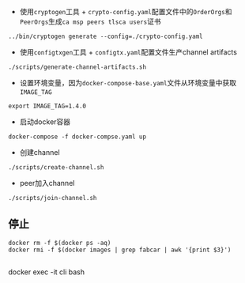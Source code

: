 + 使用`cryptogen`工具 + `crypto-config.yaml`配置文件中的`OrderOrgs`和`PeerOrgs`生成`ca msp peers tlsca users`证书
```shell
../bin/cryptogen generate --config=./crypto-config.yaml
```
+ 使用`configtxgen`工具 + `configtx.yaml`配置文件生产channel artifacts
```shell
./scripts/generate-channel-artifacts.sh
```
+ 设置环境变量，因为`docker-compose-base.yaml`文件从环境变量中获取`IMAGE_TAG`
```shell
export IMAGE_TAG=1.4.0
```
+ 启动docker容器
```shell
docker-compose -f docker-compse.yaml up
```
+ 创建channel
```shell
./scripts/create-channel.sh
```
+ peer加入channel
```shell
./scripts/join-channel.sh
```
## 停止
```shell
docker rm -f $(docker ps -aq)
docker rmi -f $(docker images | grep fabcar | awk '{print $3}')
```

## 
docker exec -it cli bash